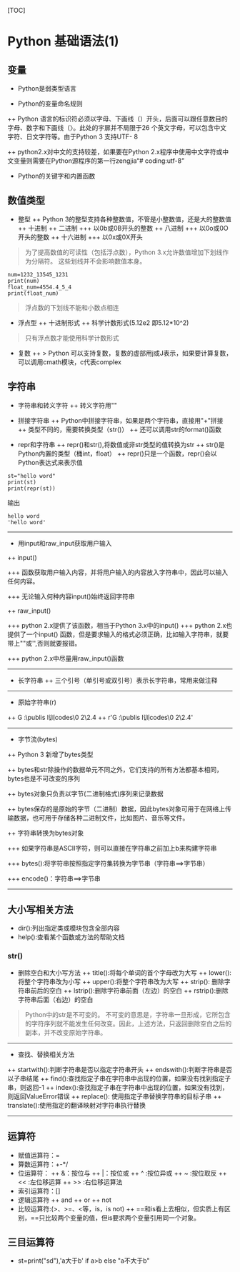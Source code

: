 [TOC]

# Python 基础语法(1)

## 变量
+ Python是弱类型语言

+ Python的变量命名规则

++ Python 语言的标识符必须以字母、下画线（）开头，后面可以跟任意数目的字母、数字和下画线（〉。此处的宇扉并不局限于26 个英文字母，可以包含中文字符、日文字符等。由于Python 3 支持UTF- 8

++ python2.x对中文的支持较差，如果要在Python 2.x程序中使用中文字符或中文变量则需要在Python源程序的第一行zengjia“# coding:utf-8”

+ Python的关键字和内置函数

## 数值类型
+ 整型
++ Python 3的整型支持各种整数值，不管是小整数值，还是大的整数值
++ 十进制
++ 二进制
+++ 以0b或0B开头的整数
++ 八进制
+++ 以0o或0O开头的整数
++ 十六进制
+++ 以0x或0X开头

> 为了提高数值的可读性（包括浮点数），Python 3.x允许数值增加下划线作为分隔符。
> 这些划线并不会影响数值本身。
```
num=1232_13545_1231
print(num)
float_num=4554.4_5_4
print(float_num)
```
> 浮点数的下划线不能和小数点相连

+ 浮点型
++ 十进制形式
++ 科学计数形式(5.12e2 即5.12\*10^2)
> 只有浮点数才能使用科学计数形式


+ 复数
++ > Python 可以支持复数，复数的虚部用j或J表示，如果要计算复数，可以调用cmath模块，c代表complex

## 字符串

+ 字符串和转义字符
++ 转义字符用"\"

+ 拼接字符串
++ Python中拼接字符串，如果是两个字符串，直接用"+"拼接
++ 类型不同的，需要转换类型（str()）
++ 还可以调用str的format()函数

+ repr和字符串
++ repr()和str(),将数值或非str类型的值转换为str
++ str()是Python内置的类型（桶int，float）
++ repr()只是一个函数，repr()会以Python表达式来表示值

```
st="hello word"
print(st)
print(repr(st))
```
输出
```
hello word
'hello word'
```

***

+ 用input和raw_input获取用户输入

++ input()

+++ 函数获取用户输入内容，并将用户输入的内容放入字符串中，因此可以输入任何内容。

+++ 无论输入何种内容input()始终返回字符串

++ raw_input()

+++ python 2.x提供了该函数，相当于Python 3.x中的input()
+++ python 2.x也提供了一个input() 函数，但是要求输入的格式必须正确，比如输入字符串，就要带上""或'',否则就要报错。

+++ python 2.x中尽量用raw_input()函数

***
+ 长字符串
++ 三个引号（单引号或双引号）表示长字符串，常用来做注释

***

+ 原始字符串(r)

++ G :\\publis l训codes\\0 2\\2.4
++ r'G :\publis l训codes\0 2\2.4'

***

+ 字节流(bytes)

++ Python 3 新增了bytes类型

++ bytes和str除操作的数据单元不同之外，它们支持的所有方法都基本相同，bytes也是不可改变的序列

++ bytes对象只负责以字节(二进制格式)序列来记录数据

++ bytes保存的是原始的字节（二进制）数据，因此bytes对象可用于在网络上传输数据，也可用于存储各种二进制文件，比如图片、音乐等文件。

++ 字符串转换为bytes对象

+++ 如果字符串是ASCII字符，则可以直接在字符串之前加上b来构建字符串

+++ bytes():将字符串按照指定字符集转换为字节串（字符串==>字节串）

+++ encode()：字符串==>字节串

***

## 大小写相关方法

+ dir():列出指定类或模块包含全部内容
+ help():查看某个函数或方法的帮助文档

### str()

+ 删除空白和大小写方法
++ title():将每个单词的首个字母改为大写
++ lower():将整个字符串改为小写
++ upper():将整个字符串改为大写
++ strip(): 删除字符串前后的空白
++ lstrip():删除字符串前面（左边）的空白
++ rstrip():删除字符串后面（右边）的空白

> Python中的str是不可变的。
> 不可变的意思是，字符串一旦形成，它所包含的字符序列就不能发生任何改变。因此，上述方法，只返回删除空白之后的副本，并不改变原始字符串。
***
+ 查找、替换相关方法

++ startwith():判断字符串是否以指定字符串开头
++ endswith():判断字符串是否以子串结尾
++ find():查找指定子串在字符串中出现的位置，如果没有找到指定子串，则返回-1
++ index():查找指定子串在字符串中出现的位置，如果没有找到，则返回ValueError错误
++ replace(): 使用指定子串替换字符串的目标子串
++ translate():使用指定的翻译映射对字符串执行替换

***

## 运算符

+ 赋值运算符：=
+ 算数运算符：+-*/
+ 位运算符：
++ &：按位与
++ |：按位或
++ ^ :按位异或
++ ~ :按位取反
++ << :左位移运算
++ >> :右位移运算法
+ 索引运算符：[] 
+ 逻辑运算符
++ and
++ or 
++ not
+ 比较运算符:(>、>=、<等，is，is not)
++ ==和is看上去相似，但实质上有区别，==只比较两个变量的值，但is要求两个变量引用同一个对象。

## 三目运算符
+ st=print("sd"),'a大于b' if a>b else "a不大于b"



















